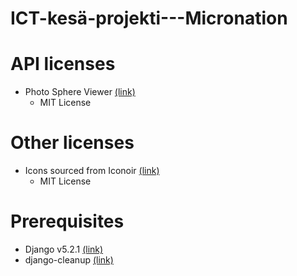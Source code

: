 # ICT-kesä-projekti---Micronation

# API licenses
- Photo Sphere Viewer [(link)](https://github.com/mistic100/Photo-Sphere-Viewer?tab=MIT-1-ov-file)
	- MIT License

# Other licenses
- Icons sourced from Iconoir [(link)](https://iconoir.com/)
	- MIT License

# Prerequisites
- Django v5.2.1 [(link)](https://www.djangoproject.com/)
- django-cleanup [(link)](https://pypi.org/project/django-cleanup/)